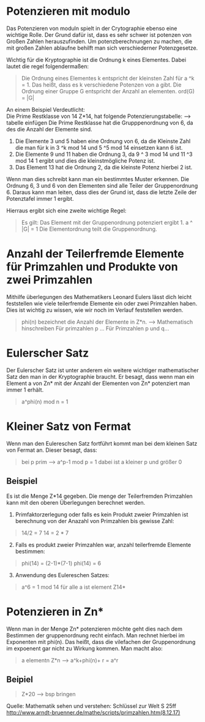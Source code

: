 # Potenzieren mit modulo 

Das Potenzieren von moduln spielt in der Crytographie ebenso eine wichtige Rolle. Der Grund dafür ist, dass es sehr schwer ist potenzen von Großen Zahlen herauszufinden.
Um potenzberechnungen zu machen, die mit großen Zahlen ablaufne behilft man sich verschiederner Potenzgesetze. 

Wichtig für die Kryptographie ist die Ordnung k eines Elementes.
Dabei lautet die regel folgendermaßen: 
> Die Ordnung  eines Elementes k entspricht der kleinsten Zahl für a ^k = 1.
> Das heißt, dass es k verschiedene Potenzen von a gibt. 
> Die Ordnung einer Gruppe G entspricht der Anzahl an elementen.
> ord(G) = |G|

An einem Beispiel Verdeutlicht:  
Die Prime Restklasse von 14 Z*14, hat folgende Potenzierungstabelle: 
--> tabelle einfügen
Die Prime Restklasse hat die Grupppenordnung von 6, da des die Anzahl der Elemente sind.

1.  Die Elemente 3 und 5 haben eine Ordnung von 6, da die Kleinste Zahl die man für k in 3 ^k mod 14 und 5 ^5 mod 14 einsetzen kann 6 ist. 
2. Die Elemente 9 und 11 haben die Ordnung 3, da 9 ^ 3 mod 14 und 11 ^3 mod 14 1 ergibt und dies die kleinstmögliche Potenz ist. 
3. Das Element 13 hat die Ordnung 2, da die kleinste Potenz hierbei 2 ist. 

Wenn man dies schreibt kann man ein bestimmtes Muster erkennen. Die Ordnung 6, 3 und 6 von den Elementen sind alle Teiler der Gruppenordnung 6. Daraus kann man leiten, dass dies der Grund ist, dass die letzte Zeile der Potenztafel immer 1 ergibt.

Hierraus ergibt sich eine zweite wichtige Regel: 
> Es gilt: Das Element mit der Gruppenordnung potenziert ergibt 1. 
> a ^ |G| = 1 
> Die Elementordnung teilt die Gruppenordnung.

# Anzahl der Teilerfremde Elemente für Primzahlen und Produkte von zwei Primzahlen

Mithilfe überlegungen des Mathematikers Leonard Eulers lässt dich leicht feststellen wie viele teilerfremde Elemente ein oder zwei Primzahlen haben. 
Dies ist wichtig zu wissen, wie wir noch im Verlauf feststellen werden. 
> phi(n) bezeichnet die Anzahl der Elemente in Z*n. --> Mathematisch hinschreiben
> Für primzahlen p ...
> Für Primzahlen p und q...

# Eulerscher Satz

Der Eulerscher Satz ist unter anderem ein weitere wichtiger mathematischer Satz den man in der Kryptographie braucht. Er besagt, dass wenn man ein Element a von Zn* mit der Anzahl der Elementen von Zn* potenziert man immer 1 erhält.
> a^phi(n) mod n = 1

# Kleiner Satz von Fermat

Wenn man den Eulereschen Satz fortführt kommt man bei dem kleinen Satz von Fermat an. Dieser besagt, dass:
> bei p prim --> a^p-1 mod p = 1
> dabei ist a kleiner p und größer 0

## Beispiel

Es ist die Menge Z*14 gegeben. 
Die menge der Teilerfremden Primzahlen kann mit den oberen Überlegungen berechnet werden.
1. Primfaktorzerlegung oder falls es kein Produkt zweier Primzahlen ist berechnung von der Anazahl von Primzahlen bis gewisse Zahl:
> 14/2 = 7
> 14 = 2 * 7
2. Falls es produkt zweier Primzahlen war, anzahl teilerfremde Elemente bestimmen: 
> phi(14) = (2-1)*(7-1)
> phi(14) = 6
3. Anwendung des Eulereschen Satzes:
> a^6 = 1 mod 14
> für alle a ist element Z14*

# Potenzieren in Zn*

Wenn man in der Menge Zn* potenzieren möchte geht dies nach dem Bestimmen der gruppenordnung recht einfach. Man rechnet hierbei im Exponenten mit phi(n). Das heißt, dass die vilefachen der Gruppenordnung im expoenent gar nicht zu Wirkung kommen. Man macht also: 
> a elementn Z*n --> a^k+phi(n)+ r = a^r 
## Beipiel 

> Z*20 --> bsp bringen 

Quelle: Mathematik sehen und verstehen: Schlüssel zur Welt
S 25ff
http://www.arndt-bruenner.de/mathe/scripts/primzahlen.htm(8.12.17)
